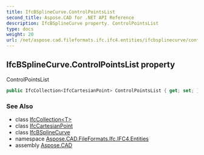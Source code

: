 ```yaml
---
title: IfcBSplineCurve.ControlPointsList
second_title: Aspose.CAD for .NET API Reference
description: IfcBSplineCurve property. ControlPointsList
type: docs
weight: 20
url: /net/aspose.cad.fileformats.ifc.ifc4.entities/ifcbsplinecurve/controlpointslist/
---
```

## IfcBSplineCurve.ControlPointsList property

ControlPointsList

```csharp
public IfcCollection<IfcCartesianPoint> ControlPointsList { get; set; }
```

### See Also

* class [IfcCollection&lt;T&gt;](../../../aspose.cad.fileformats.ifc/ifccollection-1/)
* class [IfcCartesianPoint](../../ifccartesianpoint/)
* class [IfcBSplineCurve](../)
* namespace [Aspose.CAD.FileFormats.Ifc.IFC4.Entities](../../ifcbsplinecurve/)
* assembly [Aspose.CAD](../../../)


